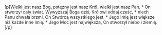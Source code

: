 [p]Wielki jest nasz Bóg, potężny jest nasz Król, wielki jest nasz Pan, * On stworzył cały świat. Wywyższaj Boga dziś, Królowi oddaj cześć, * niech Panu chwała brzmi, On Stwórcą wszystkiego jest. * Jego Imię jest większe niż każde inne imię. * Jego Moc jest największa, On stworzył niebo i ziemię.[/p]